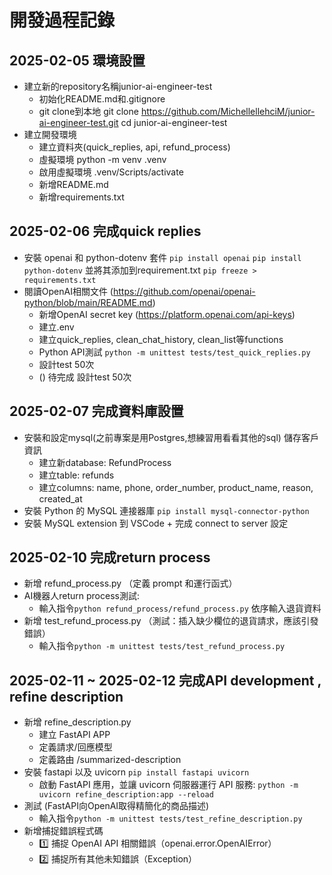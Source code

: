  # 開發過程記錄

## 2025-02-05 環境設置
- 建立新的repository名稱junior-ai-engineer-test
    - 初始化README.md和.gitignore
    - git clone到本地 git clone https://github.com/MichellellehciM/junior-ai-engineer-test.git
    cd junior-ai-engineer-test
- 建立開發環境
    - 建立資料夾(quick_replies, api, refund_process)
    - 虛擬環境 python -m venv .venv
    - 啟用虛擬環境 .venv/Scripts/activate 
    - 新增README.md
    - 新增requirements.txt

## 2025-02-06 完成quick replies
- 安裝 openai 和 python-dotenv 套件  `pip install openai`  `pip install python-dotenv` 並將其添加到requirement.txt `pip freeze > requirements.txt`
- 閱讀OpenAI相關文件 (https://github.com/openai/openai-python/blob/main/README.md)
    - 新增OpenAI secret key (https://platform.openai.com/api-keys)
    - 建立.env
    - 建立quick_replies, clean_chat_history, clean_list等functions
    - Python API測試 `python -m unittest tests/test_quick_replies.py`
    - 設計test 50次
    - () 待完成 設計test 50次
## 2025-02-07 完成資料庫設置
- 安裝和設定mysql(之前專案是用Postgres,想練習用看看其他的sql) 儲存客戶資訊
    - 建立新database: RefundProcess
    - 建立table: refunds
    - 建立columns: name, phone, order_number, product_name, reason, created_at
- 安裝 Python 的 MySQL 連接器庫 `pip install mysql-connector-python`
- 安裝 MySQL extension 到 VSCode + 完成 connect to server 設定
## 2025-02-10 完成return process
- 新增 refund_process.py （定義 prompt 和運行函式）
- AI機器人return process測試: 
    - 輸入指令`python refund_process/refund_process.py` 依序輸入退貨資料
- 新增 test_refund_process.py （測試：插入缺少欄位的退貨請求，應該引發錯誤）
    - 輸入指令`python -m unittest tests/test_refund_process.py`

## 2025-02-11 ~ 2025-02-12 完成API development  , refine description
- 新增 refine_description.py 
    - 建立 FastAPI APP 
    - 定義請求/回應模型
    - 定義路由 /summarized-description
- 安裝 fastapi 以及 uvicorn `pip install fastapi uvicorn`
    - 啟動 FastAPI 應用，並讓 uvicorn 伺服器運行 API 服務: `python -m uvicorn refine_description:app --reload`
- 測試 (FastAPI向OpenAI取得精簡化的商品描述)
    - 輸入指令`python -m unittest tests/test_refine_description.py`
- 新增捕捉錯誤程式碼
    - 1️⃣ 捕捉 OpenAI API 相關錯誤（openai.error.OpenAIError）
    - 2️⃣ 捕捉所有其他未知錯誤（Exception）
